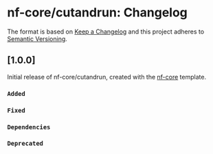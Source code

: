 # nf-core/cutandrun: Changelog

The format is based on [Keep a Changelog](https://keepachangelog.com/en/1.0.0/)
and this project adheres to [Semantic Versioning](https://semver.org/spec/v2.0.0.html).

## [1.0.0]

Initial release of nf-core/cutandrun, created with the [nf-core](https://nf-co.re/) template.

### `Added`

### `Fixed`

### `Dependencies`

### `Deprecated`
